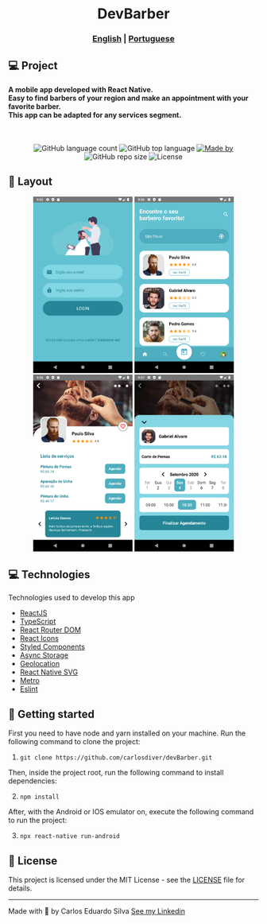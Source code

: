 <h1 align="center">
  DevBarber
</h1>
<h3 align="center">
  <a href="./README.md">English</a> |
  <a href="./README_PT.md">Portuguese</a>
</h3>

## 💻 Project

<h4>
  A mobile app developed with React Native. </br>
  Easy to find barbers of your region and make an appointment with your favorite barber. </br>
  This app can be adapted for any services segment. </br>
</h4>
<br />
<p align="center">
<img alt="GitHub language count" src="https://img.shields.io/github/languages/count/carlosdiver/devBarber?logoColor=%2363C2D1&style=plastic">

<img alt="GitHub top language" src="https://img.shields.io/github/languages/top/carlosdiver/devBarber?logoColor=%2363C2D1&style=plastic">

  <a href="https://www.linkedin.com/in/carlos-silva-devs/" target="_blank" rel="noopener noreferrer">
    <img alt="Made by" src="https://img.shields.io/badge/made%20by-Carlos%20Eduardo-63C2D1">
  </a>
 <img alt="GitHub repo size" src="https://img.shields.io/github/repo-size/carlosdiver/devBarber?logoColor=%2363C2D1&style=plastic">
  
  <img alt="License" src="https://img.shields.io/badge/license-MIT-brightgreen">
</p>

## 🎨 Layout

<p align="center">
    <img alt="GoBarber" title="#GoBarber" src=".screenshots/1.png" width="200px" />
    <img alt="GoBarber" title="#GoBarber" src=".screenshots/2.png" width="200px" />
    <img alt="GoBarber" title="#GoBarber" src=".screenshots/3.png" width="200px" />
    <img alt="GoBarber" title="#GoBarber" src=".screenshots/4.png" width="200px" />
</p>

## 💻 Technologies

Technologies used to develop this app

- [ReactJS](https://reactjs.org/)
- [TypeScript](https://www.typescriptlang.org/)
- [React Router DOM](https://reacttraining.com/react-router/)
- [React Icons](https://react-icons.netlify.com/#/)
- [Styled Components](https://styled-components.com/)
- [Async Storage](https://reactnative.dev/docs/asyncstorage)
- [Geolocation](https://reactnative.dev/docs/geolocation.html)
- [React Native SVG](https://github.com/react-native-community/react-native-svg)
- [Metro](https://facebook.github.io/metro/)
- [Eslint](https://eslint.org/)

## 🚀 Getting started

First you need to have node and yarn installed on your machine.
Run the following command to clone the project:

1. `git clone https://github.com/carlosdiver/devBarber.git`

Then, inside the project root, run the following command to install dependencies:

2. `npm install`

After, with the Android or IOS emulator on, execute the following command to run the project:

3. `npx react-native run-android`

## 📝 License

This project is licensed under the MIT License - see the [LICENSE](LICENSE) file for details.

---

Made with 💙 by Carlos Eduardo Silva <a target="_blank" href="https://www.linkedin.com/in/carlos-silva-devs/">See my Linkedin</a>
